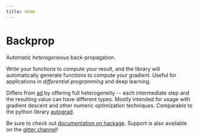 ```yaml
---
title: Home
---
```


Backprop
========

Automatic *heterogeneous* back-propagation.

Write your functions to compute your result, and the library will automatically
generate functions to compute your gradient.  Useful for applications in
*differential programming* and deep learning.

Differs from [ad][] by offering full heterogeneity -- each intermediate step
and the resulting value can have different types.  Mostly intended for usage
with gradient descent and other numeric optimization techniques.  Comparable to
the python library [autograd][].

[ad]: http://hackage.haskell.org/package/ad
[autograd]: https://github.com/HIPS/autograd

Be sure to check out [documentation on hackage][hackage].  Support is also
available on the [gitter channel][gitter]!

[hackage]: http://hackage.haskell.org/package/backprop
[gitter]: https://gitter.im/haskell-backprop/Lobby
